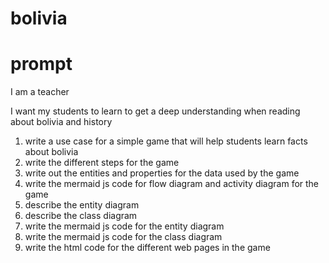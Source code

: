 # bolivia

# prompt

I am a teacher

I want my students to learn to get a deep understanding when reading about bolivia and history

1. write a use case for a simple game that will help students learn facts about bolivia
2. write the different steps for the game
3. write out the entities and properties for the data used by the game
4. write the mermaid js code for flow diagram and activity diagram for the game
5. describe the entity diagram
6. describe the class diagram
7. write the mermaid js code for the entity diagram
8. write the mermaid js code for the class diagram
9. write the html code for the different web pages in the game